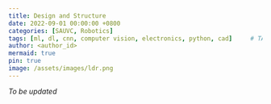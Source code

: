 ```yaml
---
title: Design and Structure
date: 2022-09-01 00:00:00 +0800
categories: [SAUVC, Robotics]
tags: [ml, dl, cnn, computer vision, electronics, python, cad]     # TAG names should always be lowercase
author: <author_id>
mermaid: true
pin: true
image: /assets/images/ldr.png
---
```


*To be updated*